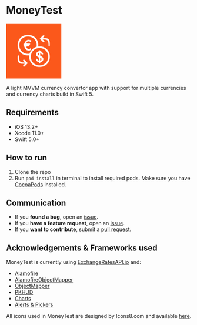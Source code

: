 # MoneyTest

<p align="left">
  <img width="150" height="150" src="https://raw.githubusercontent.com/rursache/MoneyTest/master/App%20Files/Assets.xcassets/AppIcon.appiconset/152.png?token=AA472EEOSP47YAHZUODXPI26GME24" />
</p>

A light MVVM currency convertor app with support for multiple currencies and currency charts build in Swift 5.

## Requirements
 - iOS 13.2+
 - Xcode 11.0+
 - Swift 5.0+

## How to run

1. Clone the repo
2. Run ```pod install``` in terminal to install required pods. Make sure you have [CocoaPods](https://guides.cocoapods.org/using/getting-started.html) installed.

## Communication
- If you **found a bug**, open an [issue](https://github.com/rursache/ToDoList/issues).
- If you **have a feature request**, open an [issue](https://github.com/rursache/ToDoList/issues).
- If you **want to contribute**, submit a [pull request]().

## Acknowledgements & Frameworks used

MoneyTest is currently using [ExchangeRatesAPI.io](https://api.exchangeratesapi.io/) and:

 - [Alamofire](https://github.com/Alamofire/Alamofire)
 - [AlamofireObjectMapper](https://github.com/tristanhimmelman/AlamofireObjectMapper)
 - [ObjectMapper](https://github.com/tristanhimmelman/ObjectMapper)
 - [PKHUD](https://github.com/pkluz/PKHUD)
 - [Charts](https://github.com/danielgindi/Charts)
 - [Alerts & Pickers](https://github.com/dillidon/alerts-and-pickers)


All icons used in MoneyTest are designed by Icons8.com and available [here](http://icons8.com).